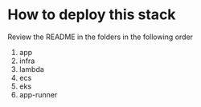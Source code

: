 # How to deploy this stack #

Review the README in the folders in the following order

1) app
2) infra
3) lambda
4) ecs
5) eks
6) app-runner